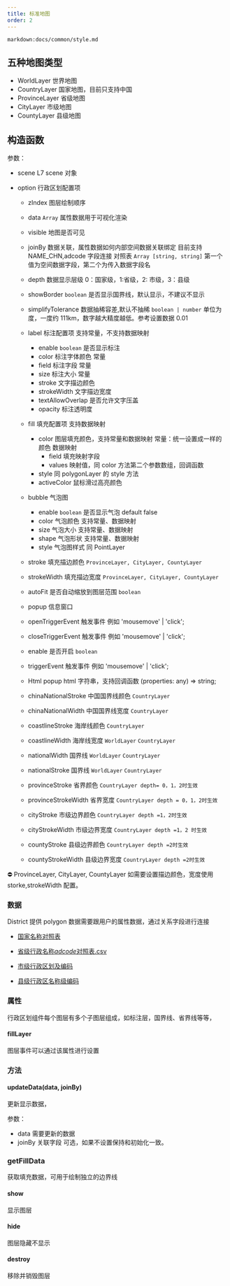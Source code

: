 ```yaml
---
title: 标准地图
order: 2
---
```

`markdown:docs/common/style.md`

## 五种地图类型

- WorldLayer 世界地图
- CountryLayer 国家地图，目前只支持中国
- ProvinceLayer 省级地图
- CityLayer 市级地图
- CountyLayer 县级地图

## 构造函数

参数：

- scene L7 scene 对象
- option 行政区划配置项

  - zIndex 图层绘制顺序
  - data `Array` 属性数据用于可视化渲染
  - visible 地图是否可见
  - joinBy 数据关联，属性数据如何内部空间数据关联绑定 目前支持 NAME_CHN,adcode 字段连接
    对照表 `Array [string, string]` 第一个值为空间数据字段，第二个为传入数据字段名
  - depth 数据显示层级 0：国家级，1:省级，2: 市级，3：县级
  - showBorder `boolean` 是否显示国界线，默认显示，不建议不显示
  - simplifyTolerance 数据抽稀容差,默认不抽稀 `boolean | number` 单位为度，一度约 111km，数字越大精度越低。参考设置数据 0.01
  - label 标注配置项 支持常量，不支持数据映射

    - enable `boolean` 是否显示标注
    - color 标注字体颜色 常量
    - field 标注字段 常量
    - size 标注大小 常量
    - stroke 文字描边颜色
    - strokeWidth 文字描边宽度
    - textAllowOverlap 是否允许文字压盖
    - opacity 标注透明度

  - fill 填充配置项 支持数据映射
    - color 图层填充颜色，支持常量和数据映射
      常量：统一设置成一样的颜色
      数据映射
      - field 填充映射字段
      - values 映射值，同 color 方法第二个参数数组，回调函数
    - style 同 polygonLayer 的 style 方法
    - activeColor 鼠标滑过高亮颜色
  - bubble 气泡图
    - enable `boolean` 是否显示气泡 default false
    - color 气泡颜色 支持常量、数据映射
    - size 气泡大小 支持常量、数据映射
    - shape 气泡形状 支持常量、数据映射
    - style 气泡图样式 同 PointLayer
  - stroke 填充描边颜色 `ProvinceLayer, CityLayer, CountyLayer`
  - strokeWidth 填充描边宽度 `ProvinceLayer, CityLayer, CountyLayer`
  - autoFit 是否自动缩放到图层范围 `boolean`
  - popup 信息窗口
  - openTriggerEvent 触发事件 例如 'mousemove' | 'click';
  - closeTriggerEvent 触发事件 例如 'mousemove' | 'click';
  - enable 是否开启 `boolean`
  - triggerEvent 触发事件 例如 'mousemove' | 'click';
  - Html popup html 字符串，支持回调函数 (properties: any) => string;

  - chinaNationalStroke 中国国界线颜色 `CountryLayer`
  - chinaNationalWidth 中国国界线宽度 `CountryLayer`
  - coastlineStroke 海岸线颜色 `CountryLayer`
  - coastlineWidth 海岸线宽度 `WorldLayer` `CountryLayer`
  - nationalWidth 国界线 `WorldLayer` `CountryLayer`
  - nationalStroke 国界线 `WorldLayer` `CountryLayer`
  - provinceStroke 省界颜色 `CountryLayer depth= 0，1，2时生效`
  - provinceStrokeWidth 省界宽度 `CountryLayer depth = 0，1，2时生效`
  - cityStroke 市级边界颜色 `CountryLayer depth =1，2时生效`
  - cityStrokeWidth 市级边界宽度 `CountryLayer depth =1，2 时生效`
  - countyStroke 县级边界颜色 `CountryLayer depth =2时生效`
  - countyStrokeWidth 县级边界宽度 `CountryLayer depth =2时生效`

⛔ ProvinceLayer, CityLayer, CountyLayer 如需要设置描边颜色，宽度使用 storke,strokeWidth 配置。

### 数据

District 提供 polygon 数据需要跟用户的属性数据，通过关系字段进行连接

- [国家名称对照表](https://gw.alipayobjects.com/os/bmw-prod/b6fcd072-72a7-4875-8e05-9652ffc977d9.csv)

- [省级行政名称*adcode*对照表.csv](https://gw.alipayobjects.com/os/bmw-prod/2aa6fb7b-3694-4df3-b601-6f6f9adac496.csv)

- [市级行政区划及编码](https://gw.alipayobjects.com/os/bmw-prod/d2aefd78-f5df-486f-9310-7449cc7f5569.csv)

- [县级行政区名称级编码](https://gw.alipayobjects.com/os/bmw-prod/fafd299e-0e1e-4fa2-a8ac-10a984c6e983.csv)

### 属性

行政区划组件每个图层有多个子图层组成，如标注层，国界线、省界线等等，

#### fillLayer

图层事件可以通过该属性进行设置

### 方法

#### updateData(data, joinBy)

更新显示数据，

参数：

- data 需要更新的数据
- joinBy 关联字段 可选，如果不设置保持和初始化一致。

### getFillData

获取填充数据，可用于绘制独立的边界线

#### show

显示图层

#### hide

图层隐藏不显示

#### destroy

移除并销毁图层
